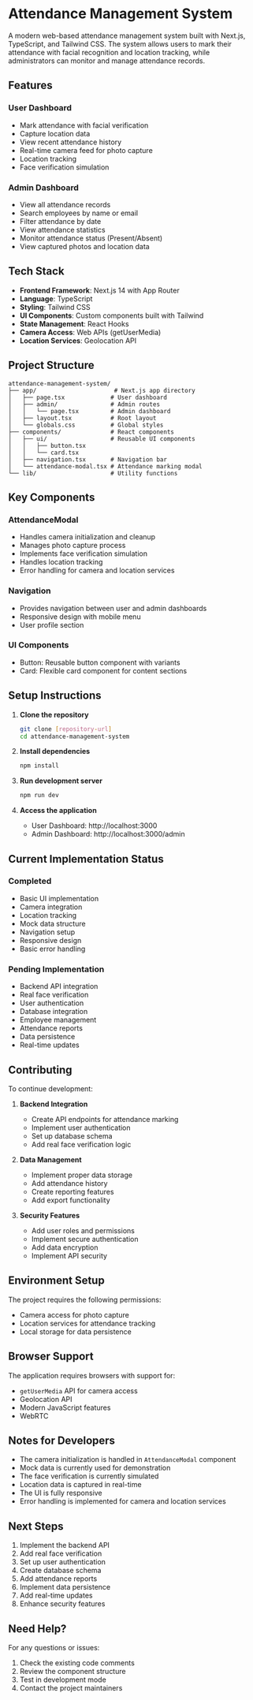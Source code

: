 # Attendance Management System

A modern web-based attendance management system built with Next.js, TypeScript, and Tailwind CSS. The system allows users to mark their attendance with facial recognition and location tracking, while administrators can monitor and manage attendance records.

## Features

### User Dashboard
- Mark attendance with facial verification
- Capture location data
- View recent attendance history
- Real-time camera feed for photo capture
- Location tracking
- Face verification simulation

### Admin Dashboard
- View all attendance records
- Search employees by name or email
- Filter attendance by date
- View attendance statistics
- Monitor attendance status (Present/Absent)
- View captured photos and location data

## Tech Stack

- **Frontend Framework**: Next.js 14 with App Router
- **Language**: TypeScript
- **Styling**: Tailwind CSS
- **UI Components**: Custom components built with Tailwind
- **State Management**: React Hooks
- **Camera Access**: Web APIs (getUserMedia)
- **Location Services**: Geolocation API

## Project Structure

```
attendance-management-system/
├── app/                      # Next.js app directory
│   ├── page.tsx             # User dashboard
│   ├── admin/               # Admin routes
│   │   └── page.tsx         # Admin dashboard
│   ├── layout.tsx           # Root layout
│   └── globals.css          # Global styles
├── components/              # React components
│   ├── ui/                  # Reusable UI components
│   │   ├── button.tsx
│   │   └── card.tsx
│   ├── navigation.tsx       # Navigation bar
│   └── attendance-modal.tsx # Attendance marking modal
└── lib/                     # Utility functions
```

## Key Components

### AttendanceModal
- Handles camera initialization and cleanup
- Manages photo capture process
- Implements face verification simulation
- Handles location tracking
- Error handling for camera and location services

### Navigation
- Provides navigation between user and admin dashboards
- Responsive design with mobile menu
- User profile section

### UI Components
- Button: Reusable button component with variants
- Card: Flexible card component for content sections

## Setup Instructions

1. **Clone the repository**
   ```bash
   git clone [repository-url]
   cd attendance-management-system
   ```

2. **Install dependencies**
   ```bash
   npm install
   ```

3. **Run development server**
   ```bash
   npm run dev
   ```

4. **Access the application**
   - User Dashboard: http://localhost:3000
   - Admin Dashboard: http://localhost:3000/admin

## Current Implementation Status

### Completed
- Basic UI implementation
- Camera integration
- Location tracking
- Mock data structure
- Navigation setup
- Responsive design
- Basic error handling

### Pending Implementation
- Backend API integration
- Real face verification
- User authentication
- Database integration
- Employee management
- Attendance reports
- Data persistence
- Real-time updates

## Contributing

To continue development:

1. **Backend Integration**
   - Create API endpoints for attendance marking
   - Implement user authentication
   - Set up database schema
   - Add real face verification logic

2. **Data Management**
   - Implement proper data storage
   - Add attendance history
   - Create reporting features
   - Add export functionality

3. **Security Features**
   - Add user roles and permissions
   - Implement secure authentication
   - Add data encryption
   - Implement API security

## Environment Setup

The project requires the following permissions:
- Camera access for photo capture
- Location services for attendance tracking
- Local storage for data persistence

## Browser Support

The application requires browsers with support for:
- `getUserMedia` API for camera access
- Geolocation API
- Modern JavaScript features
- WebRTC

## Notes for Developers

- The camera initialization is handled in `AttendanceModal` component
- Mock data is currently used for demonstration
- The face verification is currently simulated
- Location data is captured in real-time
- The UI is fully responsive
- Error handling is implemented for camera and location services

## Next Steps

1. Implement the backend API
2. Add real face verification
3. Set up user authentication
4. Create database schema
5. Add attendance reports
6. Implement data persistence
7. Add real-time updates
8. Enhance security features

## Need Help?

For any questions or issues:
1. Check the existing code comments
2. Review the component structure
3. Test in development mode
4. Contact the project maintainers
